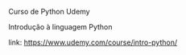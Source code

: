 Curso de Python Udemy

Introdução à linguagem Python

link: https://www.udemy.com/course/intro-python/